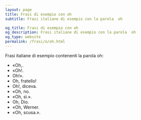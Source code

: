 ```yaml
---
layout: page
title: Frasi di esempio con oh 
subtitle: Frasi italiane di esempio con la parola  oh

og_title: Frasi di esempio con oh 
og_description: Frasi italiane di esempio con la parola  oh
og_type: website
permalink: /frasi/o/oh.html
---
```


Frasi italiane di esempio contenenti la parola oh:


- «Oh,.
- «Oh!.
- Oh!».
- Oh, fratello!
- Oh!, diceva.
- «Oh, no.
- «Oh, sì.».
- Oh, Dio.
- «Oh, Werner.
- «Oh, scusa.».
